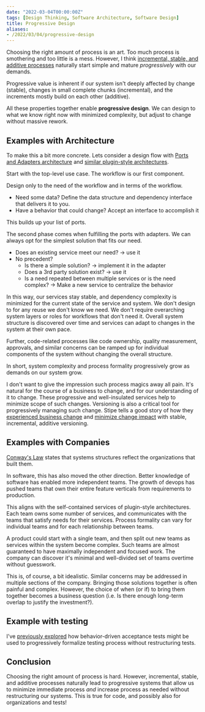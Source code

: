 ```yaml
---
date: "2022-03-04T00:00:00Z"
tags: [Design Thinking, Software Architecture, Software Design]
title: Progressive Design
aliases:
- /2022/03/04/progressive-design
---
```


Choosing the right amount of process is an art. Too much process is smothering and too little is a mess. However, I think [incremental, stable, and additive processes](../../posts/2022/2022-02-25-Stable-Incremental-Additive.md) naturally start simple and mature *progressively* with our demands.
<!--more-->


Progressive value is inherent if our system isn't deeply affected by change (stable), changes in small complete chunks (incremental), and the increments mostly build on each other (additive).

All these properties together enable **progressive design**. We can design to what we know right now with minimized complexity, but adjust to change without massive rework.

## Examples with Architecture

To make this a bit more concrete. Lets consider a design flow with [Ports and Adapters architecture](../../posts/2020/2020-12-19-Ports-and-Adapters.md) and [similar plugin-style architectures](https://blog.ploeh.dk/2013/12/03/layers-onions-ports-adapters-its-all-the-same/).

Start with the top-level use case. The workflow is our first component.

Design only to the need of the workflow and in terms of the workflow. 
- Need some data? Define the data structure and dependency interface that delivers it to you.
- Have a behavior that could change? Accept an interface to accomplish it

This builds up your list of ports.

The second phase comes when fulfilling the ports with adapters. We can always opt for the simplest solution that fits our need.
- Does an existing service meet our need? -> use it
- No precedent? 
  - Is there a simple solution? -> implement it in the adapter
  - Does a 3rd party solution exist? -> use it
  - Is a need repeated between multiple services or is the need complex? -> Make a new service to centralize the behavior

In this way, our services stay stable, and dependency complexity is minimized for the current state of the service and system. We don't design to for any reuse we don't know we need. We don't require overarching system layers or roles for workflows that don't need it. Overall system structure is discovered over time and services can adapt to changes in the system at their own pace. 

Further, code-related processes like code ownership, quality measurement, approvals, and similar concerns can be ramped up for individual components of the system without changing the overall structure.

In short, system complexity and process formality progressively grow as demands on our system grow.

I don't want to give the impression such process magics away all pain. It's natural for the course of a business to change, and for our understanding of it to change. These progressive and well-insulated services help to minimize scope of such changes. Versioning is also a critical tool for progressively managing such change. Stipe tells a good story of how they [experienced business change](https://stripe.com/blog/payment-api-design) and [minimize change impact](https://stripe.com/blog/api-versioning) with stable, incremental, additive versioning.

## Examples with Companies

[Conway's Law](https://en.wikipedia.org/wiki/Conway%27s_law) states that systems structures reflect the organizations that built them.

In software, this has also moved the other direction. Better knowledge of software has enabled more independent teams. The growth of devops has pushed teams that own their entire feature verticals from requirements to production.

This aligns with the self-contained services of plugin-style architectures. Each team owns some number of services, and communicates with the teams that satisfy needs for their services. Process formality can vary for individual teams and for each relationship between teams.
<!-- 
Management is simplified because ownership of outcomes is very clear (which team ships the feature). Teams have the control to mitigate uncooperative upstream dependencies without diluting their own code base with temporary implementations that can be swapped if another team decides to take ownership -->

A product could start with a single team, and then split out new teams as services within the system become complex. Such teams are almost guaranteed to have maximally independent and focused work. The company can discover it's minimal and well-divided set of teams overtime without guesswork. 

This is, of course, a bit idealistic. Similar concerns may be addressed in multiple sections of the company. Bringing those solutions together is often painful and complex. However, the choice of when (or if) to bring them together becomes a business question (i.e. Is there enough long-term overlap to justify the investment?). 

## Example with testing
I've [previously explored](../../posts/2021/2021-10-31-Efficient-Inter-Team-Contracts-with-Acceptance-Tests.md) how behavior-driven acceptance tests might be used to progressively formalize testing process without restructuring tests.

## Conclusion
Choosing the right amount of process is hard. However, incremental, stable, and additive processes naturally lead to progressive systems that allow us to minimize immediate process *and* increase process as needed without restructuring our systems. This is true for code, and possibly also for organizations and tests!


<!-- - extra reference? 
- https://blog.ploeh.dk/2012/01/03/SOLIDisAppend-only/
- https://blog.ploeh.dk/2012/02/02/LooseCouplingandtheBigPicture/
- https://blog.ploeh.dk/2012/12/18/ZookeepersmustbecomeRangers/ -->






